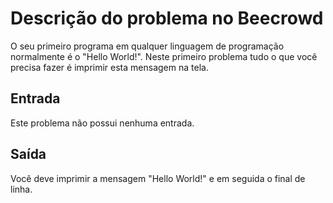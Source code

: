 # Descrição do problema no Beecrowd
O seu primeiro programa em qualquer linguagem de programação normalmente é o "Hello World!". Neste primeiro problema tudo o que você precisa fazer é imprimir esta mensagem na tela.

## Entrada
Este problema não possui nenhuma entrada.

## Saída
Você deve imprimir a mensagem "Hello World!" e em seguida o final de linha.
